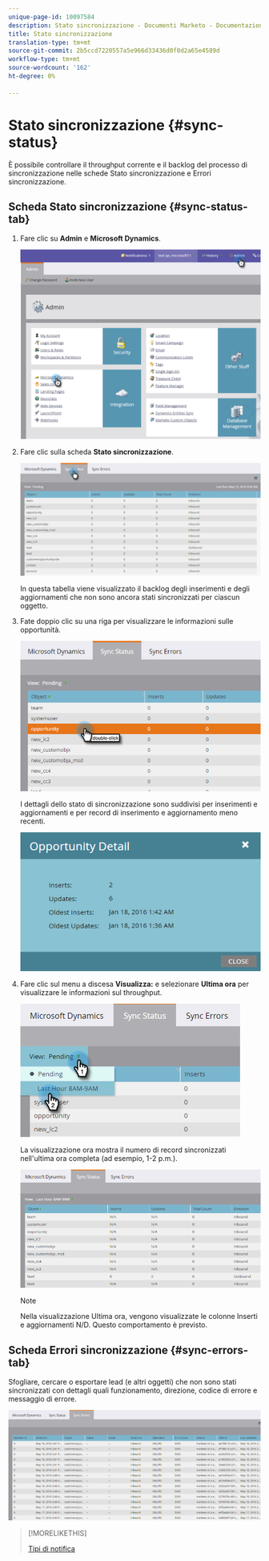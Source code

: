 ```yaml
---
unique-page-id: 10097584
description: Stato sincronizzazione - Documenti Marketo - Documentazione prodotto
title: Stato sincronizzazione
translation-type: tm+mt
source-git-commit: 2b5ccd7220557a5e966d33436d0f0d2a65e4589d
workflow-type: tm+mt
source-wordcount: '162'
ht-degree: 0%

---
```



# Stato sincronizzazione {#sync-status}

È possibile controllare il throughput corrente e il backlog del processo di sincronizzazione nelle schede Stato sincronizzazione e Errori sincronizzazione.

## Scheda Stato sincronizzazione {#sync-status-tab}

1. Fare clic su **Admin** e **Microsoft Dynamics**.

   ![](assets/image2016-1-20-11-3a34-3a14.png)

1. Fare clic sulla scheda **Stato sincronizzazione**.

   ![](assets/image2016-5-19-10-3a1-3a11.png)

   In questa tabella viene visualizzato il backlog degli inserimenti e degli aggiornamenti che non sono ancora stati sincronizzati per ciascun oggetto.

1. Fate doppio clic su una riga per visualizzare le informazioni sulle opportunità.

   ![](assets/image2016-5-19-10-3a3-3a21.png)

   I dettagli dello stato di sincronizzazione sono suddivisi per inserimenti e aggiornamenti e per record di inserimento e aggiornamento meno recenti.

   ![](assets/image2016-1-22-10-3a51-3a10.png)

1. Fare clic sul menu a discesa **Visualizza:** e selezionare **Ultima ora** per visualizzare le informazioni sul throughput.

   ![](assets/image2016-5-19-10-3a20-3a7.png)

   La visualizzazione ora mostra il numero di record sincronizzati nell&#39;ultima ora completa (ad esempio, 1-2 p.m.).

   ![](assets/image2016-5-19-10-3a22-3a15.png)

   >[!NOTE]
   >
   >Nella visualizzazione Ultima ora, vengono visualizzate le colonne Inserti e aggiornamenti N/D. Questo comportamento è previsto.

## Scheda Errori sincronizzazione {#sync-errors-tab}

Sfogliare, cercare o esportare lead (e altri oggetti) che non sono stati sincronizzati con dettagli quali funzionamento, direzione, codice di errore e messaggio di errore.

![](assets/image2016-5-19-10-3a26-3a35.png)

>[!MORELIKETHIS]
>
>[Tipi di notifica](/help/marketo/product-docs/core-marketo-concepts/miscellaneous/understanding-notifications/notification-types.md)
